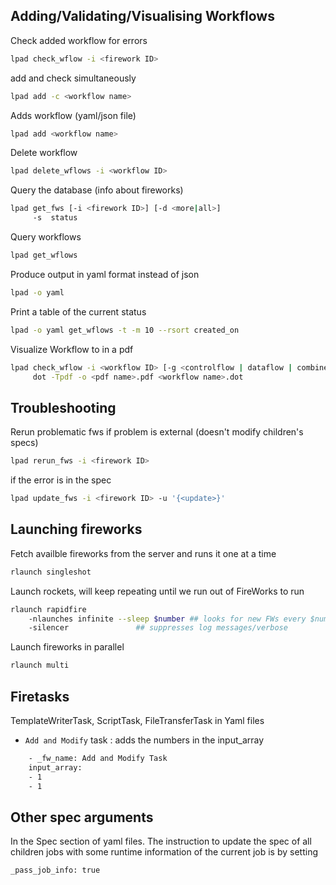 ## Adding/Validating/Visualising Workflows

Check added workflow for errors
```bash
lpad check_wflow -i <firework ID>
```
add and check simultaneously
```bash
lpad add -c <workflow name>
```
Adds workflow (yaml/json file)
```bash
lpad add <workflow name>					
```
Delete workflow
```bash
lpad delete_wflows -i <workflow ID>
```
Query the database (info about fireworks)
```bash
lpad get_fws [-i <firework ID>] [-d <more|all>]
     -s  status
```
Query workflows
```bash
lpad get_wflows
```

Produce output in yaml format instead of json
```bash
lpad -o yaml
```
Print a table of the current status
```bash
lpad -o yaml get_wflows -t -m 10 --rsort created_on 
```

Visualize Workflow to in a pdf
```bash
lpad check_wflow -i <workflow ID> [-g <controlflow | dataflow | combined>] [-f <workflow name>]
     dot -Tpdf -o <pdf name>.pdf <workflow name>.dot
```

## Troubleshooting

Rerun problematic fws if problem is external (doesn't modify children's specs)
```bash
lpad rerun_fws -i <firework ID>
```

if the error is in the spec
```bash
lpad update_fws -i <firework ID> -u '{<update>}'
```
## Launching fireworks

Fetch availble fireworks from the server and runs it one at a time
```bash
rlaunch singleshot
```

Launch rockets, will keep repeating until we run out of FireWorks to run
```bash
rlaunch rapidfire
	-nlaunches infinite --sleep $number	## looks for new FWs every $number seconds
	-silencer				## suppresses log messages/verbose
```
Launch fireworks in parallel
```bash
rlaunch multi
```

## Firetasks

TemplateWriterTask, ScriptTask, FileTransferTask in Yaml files

* `Add and Modify` task  : adds the numbers in the input_array
```bash
    - _fw_name: Add and Modify Task
    input_array:
    - 1
    - 1
 ```

## Other spec arguments

In the Spec section of yaml files. The instruction to update the spec of all children jobs with some runtime information of the current job is by setting
```bash
_pass_job_info: true
```
